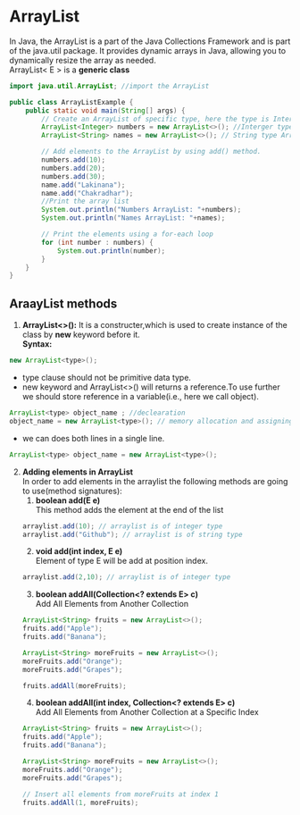 # ArrayList
In Java, the ArrayList is a part of the Java Collections Framework and is part of the java.util package. It provides dynamic arrays in Java, allowing you to dynamically resize the array as needed.  
ArrayList< E > is a **generic class**
```java
import java.util.ArrayList; //import the ArrayList 

public class ArrayListExample {
    public static void main(String[] args) {
        // Create an ArrayList of specific type, here the type is Interger
        ArrayList<Integer> numbers = new ArrayList<>(); //Interger type ArrayList.
        ArrayList<String> names = new ArrayList<>(); // String type ArrayList.

        // Add elements to the ArrayList by using add() method.
        numbers.add(10);
        numbers.add(20);
        numbers.add(30);
        name.add("Lakinana");
        name.add("Chakradhar");
        //Print the array list
        System.out.println("Numbers ArrayList: "+numbers);
        System.out.println("Names ArrayList: "+names);

        // Print the elements using a for-each loop
        for (int number : numbers) {
            System.out.println(number);
        }
    }
}
```
## AraayList methods
1. **ArrayList<>():** It is a constructer,which is used to  create instance of the class by **new** keyword before it.  
**Syntax:**
```java
new ArrayList<type>();
```
- type clause should not be primitive data type.
- new keyword and ArrayList<>() will returns a reference.To use further we should store reference in a variable(i.e., here we call object).
```java
ArrayList<type> object_name ; //declearation 
object_name = new ArrayList<type>(); // memory allocation and assigning to a variable of type ArrayList<>
```
- we can does both lines in a single line.
```java
ArrayList<type> object_name = new ArrayList<type>();
```
2. **Adding elements in ArrayList**   
In order to add elements in the arraylist the following methods are going to use(method signatures):  
    1. **boolean add(E e)**  
        This method adds the element at the end of the list
    ```java
    arraylist.add(10); // arraylist is of integer type
    arraylist.add("Github"); // arraylist is of string type
    ```  
    2. **void add(int index, E e)**  
    Element of type E  will be add at position index.
    ```java
    arraylist.add(2,10); // arraylist is of integer type
    ```  
    3. **boolean addAll(Collection<? extends E> c)**  
    Add All Elements from Another Collection  
    ```java
    ArrayList<String> fruits = new ArrayList<>();
    fruits.add("Apple");
    fruits.add("Banana");

    ArrayList<String> moreFruits = new ArrayList<>();
    moreFruits.add("Orange");
    moreFruits.add("Grapes");

    fruits.addAll(moreFruits);
    ```
    4. **boolean addAll(int index, Collection<? extends E> c)**  
    Add All Elements from Another Collection at a Specific Index
    ```java
    ArrayList<String> fruits = new ArrayList<>();
    fruits.add("Apple");
    fruits.add("Banana");

    ArrayList<String> moreFruits = new ArrayList<>();
    moreFruits.add("Orange");
    moreFruits.add("Grapes");

    // Insert all elements from moreFruits at index 1
    fruits.addAll(1, moreFruits);
    ```
